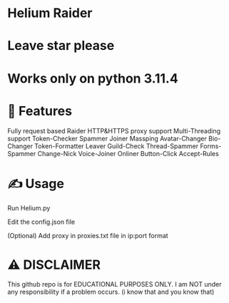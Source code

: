 # Helium Raider

# Leave star please

# Works only on python 3.11.4

# 👾 Features
Fully request based Raider
HTTP&HTTPS proxy support
Multi-Threading support
Token-Checker
Spammer
Joiner
Massping
Avatar-Changer
Bio-Changer
Token-Formatter
Leaver
Guild-Check
Thread-Spammer
Forms-Spammer
Change-Nick
Voice-Joiner
Onliner
Button-Click
Accept-Rules

# ✍️ Usage
Run Helium.py

Edit the config.json file

(Optional) Add proxy in proxies.txt file in ip:port format

# ⚠️ DISCLAIMER
This github repo is for EDUCATIONAL PURPOSES ONLY. I am NOT under any responsibility if a problem occurs. (i know that and you know that)
